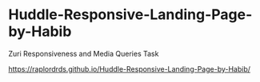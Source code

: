 # Huddle-Responsive-Landing-Page-by-Habib
Zuri Responsiveness and Media Queries Task

https://raplordrds.github.io/Huddle-Responsive-Landing-Page-by-Habib/
